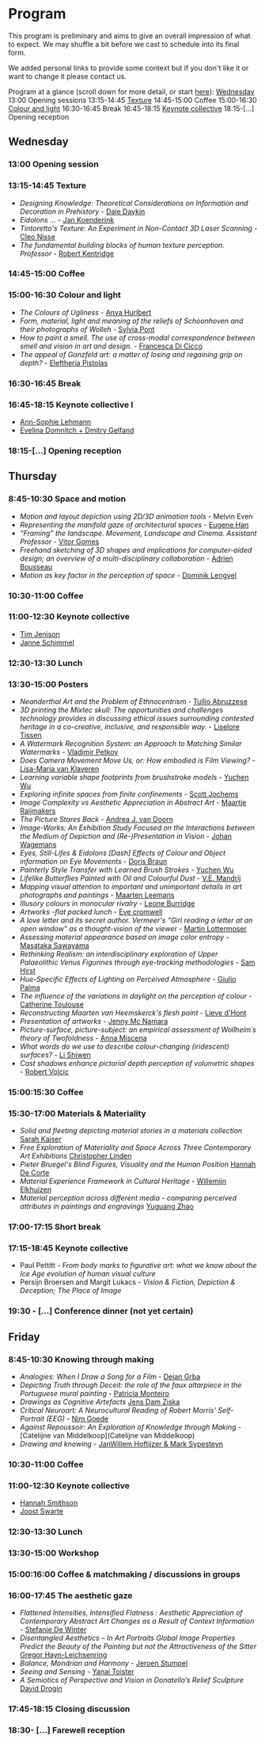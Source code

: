 # Program
This program is preliminary and aims to give an overall impression of what to expect. We may shuffle a bit before we cast to schedule into its final form.

We added personal links to provide some context but if you don't like it or want to change it please contact us.

Program at a glance (scroll down for more detail, or start [here](#wednesday)):
[Wednesday](#wednesday)
13:00 Opening sessions
13:15-14:45 [Texture](#texture)
14:45-15:00 Coffee
15:00-16:30 [Colour and light](#colour-and-light)
16:30-16:45 Break
16:45-18:15 [Keynote collective](#keynote-collective-i)
18:15-[...] Opening reception



## Wednesday
### 13:00 Opening session

### 13:15-14:45 Texture
- *Designing Knowledge: Theoretical Considerations on Information and Decoration in Prehistory*	 - [Dale Daykin](https://www.linkedin.com/in/dale-daykin-a2822111a/?originalSubdomain=uk)
- *Eidolons …*	- [Jan Koenderink](https://scholar.google.com/citations?user=lxW3wvMAAAAJ&hl=en)
- *Tintoretto's Texture: An Experiment in Non-Contact 3D Laser Scanning* - [Cleo Nisse](https://arthistory.columbia.edu/content/cleo-nisse)
- *The fundamental building blocks of human texture perception.	Professor* - [Robert Kentridge](https://www.durham.ac.uk/staff/robert-kentridge/)

### 14:45-15:00 Coffee

### 15:00-16:30 Colour and light
- *The Colours of Ugliness*	- [Anya Hurlbert](https://www.ncl.ac.uk/psychology/people/profile/anyahurlbert.html)
- *Form, material, light and meaning of the reliefs of Schoonhoven and their photographs of Wolleh* -	[Sylvia Pont](https://www.tudelft.nl/io/over-io/personen/pont-sc)
- *How to paint a smell. The use of cross-modal correspondence between smell and vision in art and design.* -	[Francesca Di Cicco](https://www.uu.nl/staff/FdiCicco)
- *The appeal of Ganzfeld art: a matter of losing and regaining grip on depth?* -	[Eleftheria Pistolas](https://www.linkedin.com/in/eleftheria-pistolas-02301313a/)


### 16:30-16:45 Break

### 16:45-18:15 Keynote collective I
- [Ann-Sophie Lehmann](https://www.rug.nl/staff/a.s.lehmann/?lang=en)
- [Evelina Domnitch + Dmitry Gelfand](http://www.portablepalace.com)

### 18:15-[...] Opening reception

## Thursday
### 8:45-10:30 Space and motion
- *Motion and layout depiction using 2D/3D animation tools* - 	Melvin Even
- *Representing the manifold gaze of architectural spaces* - 	[Eugene Han](https://aad.lehigh.edu/eugene-han)
- *“Framing” the landscape. Movement, Landscape and Cinema.	Assistant Professor* - [Vitor Gomes](https://www.uevora.pt/pessoas?id=4793)
- *Freehand sketching of 3D shapes and implications for computer-aided design; an overview of a multi-disciplinary collaboration* - [Adrien Bousseau](http://www-sop.inria.fr/members/Adrien.Bousseau/)
- *Motion as key factor in the perception of space* -	[Dominik Lengyel](https://www.b-tu.de/fg-architektur-und-visualisierung)

### 10:30-11:00 Coffee

### 11:00-12:30 Keynote collective
- [Tim Jenison](https://en.wikipedia.org/wiki/Tim%27s_Vermeer)
- [Janne Schimmel](https://janneschimmel.com)

### 12:30-13:30 Lunch

### 13:30-15:00 Posters

- *Neanderthal Art and the Problem of Ethnocentrism* - [Tullio Abruzzese](https://www.linkedin.com/in/tullio-abruzzese-2935ba5a/?originalSubdomain=nl)
- *3D printing the Mixtec skull: The opportunities and challenges technology provides in discussing ethical issues surrounding contested heritage in a co-creative, inclusive, and responsible way.* - [Liselore Tissen](https://www.universiteitleiden.nl/medewerkers/liselore-tissen#tab-1)
- *A Watermark Recognition System: an Approach to Matching Similar Watermarks* - [Vladimir Petkov](https://graphics.tudelft.nl/martin-skrodzki/)
- *Does Camera Movement Move Us, or: How embodied is Film Viewing?* - [Lisa-Maria van Klaveren](https://research.rug.nl/en/persons/lisa-maria-klaveren-van)
- *Learning variable shape footprints from brushstroke models* - [Yuchen Wu](https://researchportal.bath.ac.uk/en/persons/yuchen-wu)
- *Exploring infinite spaces from finite confinements* - [Scott Jochems]()
- *Image Complexity vs Aesthetic Appreciation in Abstract Art* - [Maartje Raijmakers](https://www.uva.nl/profiel/r/a/m.e.j.raijmakers/m.e.j.raijmakers.html?cb)
- *The Picture Stares Back* - [Andrea J. van Doorn](https://scholar.google.com/citations?user=_6VnqIwAAAAJ&hl=nl)
- *Image-Works: An Exhibition Study Focused on the Interactions between the Medium of Depiction and (Re-)Presentation in Vision* - [Johan Wagemans](https://gestaltrevision.be/home)
- *Eyes, Still-Lifes & Eidolons \[Dash] Effects of Colour and Object information on Eye Movements* - [Doris Braun](https://www.allpsych.uni-giessen.de/doris/)
- *Painterly Style Transfer with Learned Brush Strokes* - [Yuchen Wu](https://researchportal.bath.ac.uk/en/persons/xiaochang-liu)
- *Lifelike Butterflies Painted with Oil and Colourful Dust* - [V.E. Mandrij](https://www.linkedin.com/in/v-e-mandrij-a28b3ba5/?originalSubdomain=nl)
- *Mapping visual attention to important and unimportant details in art photographs and paintings* - [Maarten Leemans](https://www.linkedin.com/in/maarten-leemans-317547210/)
- *Illusory colours in monocular rivalry* - [Leone Burridge](https://leoneburridge.com)
- *Artworks -flat packed lunch* - [Eve cromwell](https://evelyncromwell.weebly.com)
- *A love letter and its secret author.
Vermeer's "Girl reading a letter at an open window" as a thought-vision of the viewer* - [Martin Lottermoser](https://www.linkedin.com/in/martin-lottermoser-a475b716a/?originalSubdomain=de)
- *Assessing material appearance based on image color entropy* - [Masataka Sawayama](https://www.mswym.com)
- *Rethinking Realism: an interdisciplinary exploration of Upper Palaeolithic Venus Figurines through eye-tracking methodologies* - [Sam Hirst]()
- *Hue-Specific Effects of Lighting on Perceived Atmosphere* - [Giulio Palma](https://www.linkedin.com/in/giulio-palma-44827714b/?originalSubdomain=uk)
- *The influence of the variations in daylight on the perception of colour* - [Catherine Toulouse](https://www.lengyeltoulouse.com)
- *Reconstructing Maarten van Heemskerck's flesh paint* - [Lieve d'Hont](https://www.linkedin.com/in/lieve-d-hont-a0527642/?originalSubdomain=nl)
- *Presentation of artworks* - [Jenny Mc Namara](https://jennymcnamara.com)
- *Picture-surface, picture-subject: an empirical assessment of Wollheim´s theory of Twofoldness* - [Anna Miscena](https://kunstgeschichte.univie.ac.at/ueber-uns/mitarbeiterinnen/projektmitarbeiterinnen/miscena-anna/)
- *What words do we use to describe colour-changing (iridescent) surfaces?* - [Li Shiwen](https://www.linkedin.com/in/lshiwen/?originalSubdomain=uk)
- *Cast shadows enhance pictorial depth perception of volumetric shapes* - [Robert Volcic](https://nyuad.nyu.edu/en/academics/divisions/science/faculty/robert-volcic.html)


### 15:00:15:30 Coffee

### 15:30-17:00 Materials & Materiality
- *Solid and fleeting depicting material stories in a materials collection*	[Sarah Kaiser](https://www.burg-halle.de/hochschule/information/personen/p/sarah-kaiser/)
- *Free Exploration of Materiality and Space Across Three Contemporary Art Exhibitions*	[Christopher Linden](https://www.researchgate.net/profile/Christopher-Linden-3)
- *Pieter Bruegel's Blind Figures, Visuality and the Human Position*	[Hannah De Corte](http://www.hannahdecorte.com)
- *Material Experience Framework in Cultural Heritage* -	[Willemijn Elkhuizen](https://www.tudelft.nl/io/over-io/personen/elkhuizen-ws)
- *Material perception across different media - comparing perceived attributes in paintings and engravings*	[Yuguang Zhao](https://www.linkedin.com/in/yuguangzhao/?originalSubdomain=nl)

### 17:00-17:15 Short break

### 17:15-18:45 Keynote collective
- Paul Pettitt - *From body marks to figurative art: what we know about the Ice Age evolution of human visual culture*
- Persijn Broersen and Margit Lukacs - *Vision & Fiction, Depiction & Deception; The Place of Image*


### 19:30 - [...] Conference dinner (not yet certain)

## Friday
### 8:45-10:30 Knowing through making
- *Analogies: When I Draw a Song for a Film* - [Dejan Grba](https://dejangrba.org/dejan-grba/en/index.php)
- *Depicting Truth through Deceit: the role of the faux altarpiece in the Portuguese mural painting* - [Patricia Monteiro](https://lisboa.academia.edu/PatriciaMonteiro)
- *Drawings as Cognitive Artefacts* [Jens Dam Ziska](https://www.jensdamziska.com)
- *Critical Neuroart: A Neurocultural Reading of Robert Morris' Self-Portrait (EEG)* - [Nim Goede](https://uva.academia.edu/NimGoede)
- *Against Repoussoir: An Exploration of Knowledge through Making* - [Catelijne van Middelkoop](Catelijne van Middelkoop)
- *Drawing and knowing* - [JanWillem Hoftijzer & Mark Sypesteyn](http://www.delftdesigndrawing.com)


### 10:30-11:00 Coffee

### 11:00-12:30 Keynote collective
- [Hannah Smithson](https://www.psy.ox.ac.uk/people/hannah-smithson)
- [Joost Swarte](https://www.joostswarte.nl)

### 12:30-13:30 Lunch

### 13:30-15:00 Workshop

### 15:00:16:00 Coffee & matchmaking / discussions in groups

### 16:00-17:45 The aesthetic gaze
- *Flattened Intensities, Intensified Flatness : Aesthetic Appreciation of Contemporary Abstract Art Changes as a Result of Context Information* -	[Stefanie De Winter](https://www.stefaniedewinter.com)
- *Disentangled Aesthetics – In Art Portraits Global Image Properties Predict the Beauty of the Painting but not the Attractiveness of the Sitter*	[Gregor Hayn-Leichsenring](https://scholar.google.com/citations?user=ZnmuzZIAAAAJ&hl=en)
- *Balance, Mondrian and Harmony* -	[Jeroen Stumpel](https://www.uu.nl/medewerkers/JFHJStumpel)
- *Seeing and Sensing*	- [Yanai Toister](https://yanaitoister.com)
- *A Semiotics of Perspective and Vision in Donatello’s Relief Sculpture*	 [David Drogin](https://www.fitnyc.edu/creative-nexus/faculty/directory/drogin-david.php)

### 17:45-18:15 Closing discussion

### 18:30- [...] Farewell reception

